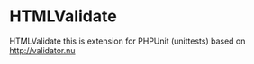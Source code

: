 HTMLValidate
=============

HTMLValidate this is extension for PHPUnit (unittests) based on http://validator.nu